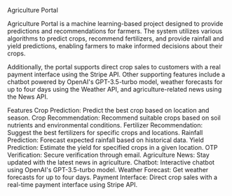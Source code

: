 Agriculture Portal

Agriculture Portal is a machine learning-based project designed to provide predictions and recommendations for farmers. The system utilizes various algorithms to predict crops, recommend fertilizers, and provide rainfall and yield predictions, enabling farmers to make informed decisions about their crops.

Additionally, the portal supports direct crop sales to customers with a real payment interface using the Stripe API. Other supporting features include a chatbot powered by OpenAI's GPT-3.5-turbo model, weather forecasts for up to four days using the Weather API, and agriculture-related news using the News API.

Features
Crop Prediction: Predict the best crop based on location and season.
Crop Recommendation: Recommend suitable crops based on soil nutrients and environmental conditions.
Fertilizer Recommendation: Suggest the best fertilizers for specific crops and locations.
Rainfall Prediction: Forecast expected rainfall based on historical data.
Yield Prediction: Estimate the yield for specified crops in a given location.
OTP Verification: Secure verification through email.
Agriculture News: Stay updated with the latest news in agriculture.
Chatbot: Interactive chatbot using OpenAI's GPT-3.5-turbo model.
Weather Forecast: Get weather forecasts for up to four days.
Payment Interface: Direct crop sales with a real-time payment interface using Stripe API.
